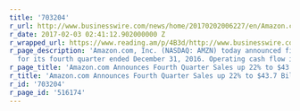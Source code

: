 ```yaml
---
title: '703204'
r_url: http://www.businesswire.com/news/home/20170202006227/en/Amazon.com-Announces-Fourth-Quarter-Sales-22-43.7
r_date: 2017-02-03 02:41:12.902000000 Z
r_wrapped_url: https://www.reading.am/p/4B3d/http://www.businesswire.com/news/home/20170202006227/en/Amazon.com-Announces-Fourth-Quarter-Sales-22-43.7
r_page_description: 'Amazon.com, Inc. (NASDAQ: AMZN) today announced financial results
  for its fourth quarter ended December 31, 2016. Operating cash flow increased 3'
r_page_title: 'Amazon.com Announces Fourth Quarter Sales up 22% to $43.7 Billion '
r_title: 'Amazon.com Announces Fourth Quarter Sales up 22% to $43.7 Billion '
r_id: '703204'
r_page_id: '516174'
---
```



